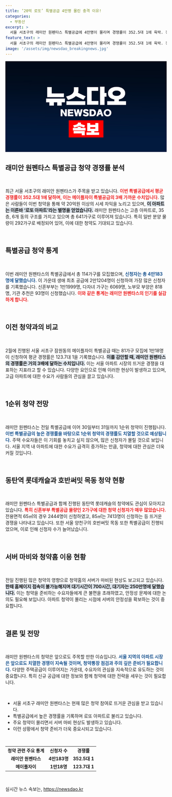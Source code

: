 ```yaml
---
title: ‘20억 로또’ 특별공급 4만명 몰린 충격 이유!
categories:
  - 부동산
excerpt: >
  서울 서초구의 래미안 원펜타스 특별공급에 4만명이 몰리며 경쟁률이 352.5대 1에 육박. 청약 열풍 속에서 최대 20억원 시세 차익이 기대되는 이 아파트는 30일과 31일 1순위 청약을 앞두고 더 치열한 경쟁을 예고하고 있다.
feature_text: >
  서울 서초구의 래미안 원펜타스 특별공급에 4만명이 몰리며 경쟁률이 352.5대 1에 육박. 청약 열풍 속에서 최대 20억원 시세 차익이 기대되는 이 아파트는 30일과 31일 1순위 청약을 앞두고 더 치열한 경쟁을 예고하고 있다.
image: '/assets/img/newsdao_breakingnews.jpg'
---
```


<p><img src="/assets/img/newsdao_breakingnews.jpg" alt="firstkoreanews 속보" /></p>

<h2 data-ke-size="size26">래미안 원펜타스 특별공급 청약 경쟁률 분석</h2>

<p data-ke-size="size16">&nbsp;</p>

<p>최근 서울 서초구의 래미안 원펜타스가 주목을 받고 있습니다. <b><span style="color: #ee2323;">이번 특별공급에서 평균 경쟁률이 352.5대 1에 달하며, 이는 메이플자이 특별공급의 3배 가까운 수치입니다.</span></b> 많은 사람들이 이번 청약을 통해 약 20억원 이상의 시세 차익을 노리고 있으며, <b><span style="background-color: #21538527;">이 아파트는 이른바 ‘로또 아파트’라는 별명을 얻었습니다.</span></b> 래미안 원펜타스는 고층 아파트로, 35층, 6개 동의 구조를 가지고 있으며 총 641가구로 이루어져 있습니다. 특히 일반 분양 물량이 292가구로 배정되어 있어, 이에 대한 청약도 기대되고 있습니다.</p>

<p data-ke-size="size16">&nbsp;</p>

<h2 data-ke-size="size26">특별공급 청약 통계</h2>

<p data-ke-size="size16">&nbsp;</p>

<p>이번 래미안 원펜타스의 특별공급에서 총 114가구를 모집했으며, <b><span style="color: #1a5490;">신청자는 총 4만183명에 달했습니다.</span></b> 이 가운데 생애 최초 공급에 2만1204명이 신청하여 가장 많은 신청자를 기록했습니다. 신혼부부는 1만1999명, 다자녀 가구는 6069명, 노부모 부양은 818명, 기관 추천은 93명이 신청했습니다. <b><span style="color: #ee2323;">이와 같은 통계는 래미안 원펜타스의 인기를 실감하게 합니다.</span></b> </p>

<p data-ke-size="size16">&nbsp;</p>

<h2 data-ke-size="size26">이전 청약과의 비교</h2>

<p data-ke-size="size16">&nbsp;</p>

<p>2월에 진행된 서울 서초구 잠원동의 메이플자이 특별공급 때는 81가구 모집에 1만18명이 신청하여 평균 경쟁률은 123.7대 1을 기록했습니다. <b><span style="background-color: #21538527;">이를 감안할 때, 래미안 원펜타스의 경쟁률은 거의 3배에 달하는 수치입니다.</span></b> 이는 서울 아파트 시장의 뜨거운 경쟁을 대표하는 지표라고 할 수 있습니다. 다양한 요인으로 인해 이러한 현상이 발생하고 있으며, 고급 아파트에 대한 수요가 사람들의 관심을 끌고 있습니다.</p>

<p data-ke-size="size16">&nbsp;</p>

<h2 data-ke-size="size26">1순위 청약 전망</h2>

<p data-ke-size="size16">&nbsp;</p>

<p>래미안 원펜타스는 전일 특별공급에 이어 30일부터 31일까지 1순위 청약이 진행됩니다. <b><span style="color: #1a5490;">이번 특별공급의 높은 경쟁률을 바탕으로 1순위 청약의 경쟁률도 치열할 것으로 예상됩니다.</span></b> 주택 수요자들은 이 기회를 놓치고 싶지 않으며, 많은 신청자가 몰릴 것으로 보입니다. 서울 지역 내 아파트에 대한 수요가 급격히 증가하는 만큼, 청약에 대한 관심은 더욱 커질 것입니다. </p>

<p data-ke-size="size16">&nbsp;</p>

<h2 data-ke-size="size26">동탄역 롯데캐슬과 호반써밋 목동 청약 현황</h2>

<p data-ke-size="size16">&nbsp;</p>

<p>래미안 원펜타스 특별공급과 함께 진행된 동탄역 롯데캐슬의 청약에도 관심이 모아지고 있습니다. <b><span style="color: #ee2323;">특히 신혼부부 특별공급 물량인 2가구에 대한 청약 신청자가 매우 많았습니다.</span></b> 전용면적 65㎡의 경우 2444명이 신청하였고, 85㎡는 7413명이 신청하는 등 뜨거운 경쟁을 나타내고 있습니다. 또한 서울 양천구의 호반써밋 목동 또한 특별공급이 진행되었으며, 이로 인해 신청자 수가 늘어났습니다.</p>

<p data-ke-size="size16">&nbsp;</p>

<h2 data-ke-size="size26">서버 마비와 청약홈 이용 현황</h2>

<p data-ke-size="size16">&nbsp;</p>

<p>전일 진행된 많은 청약의 영향으로 청약홈의 서버가 마비된 현상도 보고되고 있습니다. <b><span style="background-color: #21538527;">한때 홈페이지 접속이 불가능해지며 대기시간이 700시간, 대기자는 250만명에 달했습니다.</span></b> 이는 청약을 준비하는 수요자들에게 큰 불편을 초래하였고, 안정성 문제에 대한 논의도 필요해 보입니다. 아파트 청약이 몰리는 시점에 서버의 안정성을 확보하는 것이 중요합니다.</p>

<p data-ke-size="size16">&nbsp;</p>

<h2 data-ke-size="size26">결론 및 전망</h2>

<p data-ke-size="size16">&nbsp;</p>

<p>래미안 원펜타스의 청약은 앞으로도 주목할 만한 이슈입니다. <b><span style="color: #1a5490;">서울 지역의 아파트 시장은 앞으로도 치열한 경쟁이 지속될 것이며, 청약통장 점검과 주의 깊은 준비가 필요합니다.</span></b> 다양한 주택공급이 이루어지는 가운데, 수요자의 관심을 지속적으로 유도하는 것이 중요합니다. 특히 신규 공급에 대한 정보와 함께 청약에 대한 전략을 세우는 것이 필요합니다. </p>

<p data-ke-size="size16">&nbsp;</p> 

<ul>
    <li>서울 서초구 래미안 원펜타스는 현재 많은 청약 참여로 뜨거운 관심을 받고 있습니다.</li>
    <li>특별공급에서 높은 경쟁률을 기록하며 로또 아파트로 불리고 있습니다.</li>
    <li>주요 청약이 몰리면서 서버 마비 현상도 발생하고 있습니다.</li>
    <li>이런 상황에서 청약 준비가 더욱 중요시되고 있습니다.</li>
</ul>

<p data-ke-size="size16">&nbsp;</p>

<table style="width: 100%; border-collapse: collapse;">
    <tr>
        <td style="text-align: center; height: 17px;"><b>청약 관련 주요 통계</b></td>
        <td style="text-align: center; height: 17px;"><b>신청자 수</b></td>
        <td style="text-align: center; height: 17px;"><b>경쟁률</b></td>
    </tr>
    <tr>
        <td style="text-align: center; height: 17px;"><b>래미안 원펜타스</b></td>
        <td style="text-align: center; height: 17px;"><b>4만183명</b></td>
        <td style="text-align: center; height: 17px;"><b>352.5대 1</b></td>
    </tr>
    <tr>
        <td style="text-align: center; height: 17px;"><b>메이플자이</b></td>
        <td style="text-align: center; height: 17px;"><b>1만18명</b></td>
        <td style="text-align: center; height: 17px;"><b>123.7대 1</b></td>
    </tr>
</table>

<p data-ke-size="size16">&nbsp;</p>
실시간 뉴스 속보는, <a href="https://newsdao.kr" rel="dofollow">https://newsdao.kr</a>


